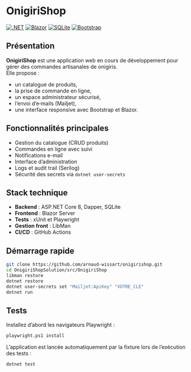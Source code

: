 # OnigiriShop

[![.NET](https://img.shields.io/badge/.NET-8.0-blue)](https://dotnet.microsoft.com/)
[![Blazor](https://img.shields.io/badge/Blazor-Server-purple)](https://dotnet.microsoft.com/apps/aspnet/web-apps/blazor)
[![SQLite](https://img.shields.io/badge/SQLite-DB-lightgrey)](https://sqlite.org)
[![Bootstrap](https://img.shields.io/badge/Bootstrap-5.x-teal)](https://getbootstrap.com/)

## Présentation

**OnigiriShop** est une application web en cours de développement pour gérer des commandes artisanales de onigiris.  
Elle propose :

- un catalogue de produits,
- la prise de commande en ligne,
- un espace administrateur sécurisé,
- l’envoi d’e‑mails (Mailjet),
- une interface responsive avec Bootstrap et Blazor.

## Fonctionnalités principales

- Gestion du catalogue (CRUD produits)
- Commandes en ligne avec suivi
- Notifications e-mail
- Interface d’administration
- Logs et audit trail (Serilog)
- Sécurité des secrets via `dotnet user-secrets`

## Stack technique

- **Backend** : ASP.NET Core 8, Dapper, SQLite
- **Frontend** : Blazor Server
- **Tests** : xUnit et Playwright
- **Gestion front** : LibMan
- **CI/CD** : GitHub Actions

## Démarrage rapide

```bash
git clone https://github.com/arnaud-wissart/onigirishop.git
cd OnigiriShopSolution/src/OnigiriShop
libman restore
dotnet restore
dotnet user-secrets set "Mailjet:ApiKey" "VOTRE_CLE"
dotnet run
```

## Tests

Installez d’abord les navigateurs Playwright :
```bash
playwright.ps1 install
```
L’application est lancée automatiquement par la fixture lors de l’exécution des tests :
```bash
dotnet test
```
